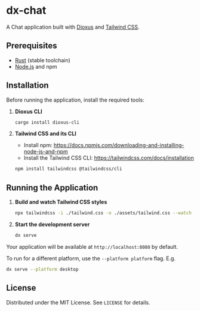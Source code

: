 # dx-chat

A Chat application built with [Dioxus](https://dioxuslabs.com/) and [Tailwind CSS](https://tailwindcss.com).

## Prerequisites

* [Rust](https://www.rust-lang.org/) (stable toolchain)
* [Node.js](https://nodejs.org/) and npm

## Installation

Before running the application, install the required tools:

1. **Dioxus CLI**

   ```bash
   cargo install dioxus-cli
   ```
2. **Tailwind CSS and its CLI**
    - Install npm: https://docs.npmjs.com/downloading-and-installing-node-js-and-npm
    - Install the Tailwind CSS CLI: https://tailwindcss.com/docs/installation

   ```bash
   npm install tailwindcss @tailwindcss/cli
   ```

## Running the Application

1. **Build and watch Tailwind CSS styles**

   ```bash
   npx tailwindcss -i ./tailwind.css -o ./assets/tailwind.css --watch
   ```
2. **Start the development server**

   ```bash
   dx serve
   ```

Your application will be available at `http://localhost:8080` by default.

To run for a different platform, use the `--platform platform` flag. E.g.
```bash
dx serve --platform desktop
```

## License

Distributed under the MIT License. See `LICENSE` for details.
